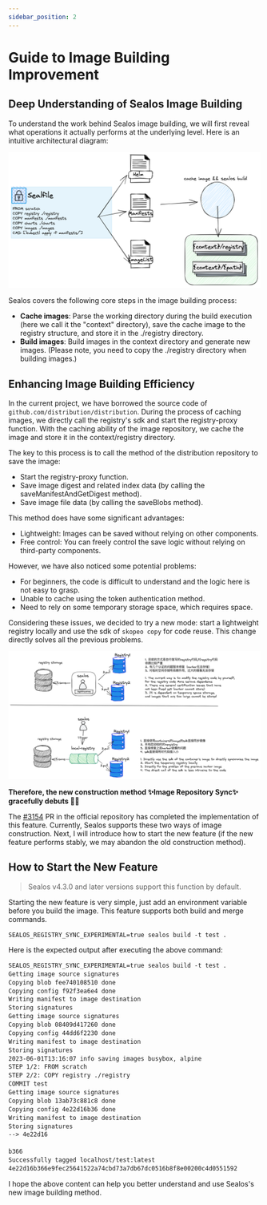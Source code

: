 ```yaml
---
sidebar_position: 2
---
```


# Guide to Image Building Improvement

## Deep Understanding of Sealos Image Building

To understand the work behind Sealos image building, we will first reveal what operations it actually performs at the
underlying level. Here is an intuitive architectural diagram:

![](images/build.png)

Sealos covers the following core steps in the image building process:

- **Cache images**: Parse the working directory during the build execution (here we call it the "context" directory),
  save the cache image to the registry structure, and store it in the ./registry directory.
- **Build images**: Build images in the context directory and generate new images. (Please note, you need to copy the
  ./registry directory when building images.)

## Enhancing Image Building Efficiency

In the current project, we have borrowed the source code of `github.com/distribution/distribution`. During the process
of caching images, we directly call the registry's sdk and start the registry-proxy function. With the caching ability
of the image repository, we cache the image and store it in the context/registry directory.

The key to this process is to call the method of the distribution repository to save the image:

- Start the registry-proxy function.
- Save image digest and related index data (by calling the saveManifestAndGetDigest method).
- Save image file data (by calling the saveBlobs method).

This method does have some significant advantages:

- Lightweight: Images can be saved without relying on other components.
- Free control: You can freely control the save logic without relying on third-party components.

However, we have also noticed some potential problems:

- For beginners, the code is difficult to understand and the logic here is not easy to grasp.
- Unable to cache using the token authentication method.
- Need to rely on some temporary storage space, which requires space.

Considering these issues, we decided to try a new mode: start a lightweight registry locally and use the sdk of
`skopeo copy` for code reuse. This change directly solves all the previous problems.

![](images/registry-build.png)

**Therefore, the new construction method ✨Image Repository Sync✨ gracefully debuts 🎉🎉**

The [#3154](https://github.com/labring/sealos/pull/3154) PR in the official repository has completed the implementation
of this feature. Currently, Sealos supports these two ways of image construction. Next, I will introduce how to start
the new feature (if the new feature performs stably, we may abandon the old construction method).

## How to Start the New Feature

> Sealos v4.3.0 and later versions support this function by default.

Starting the new feature is very simple, just add an environment variable before you build the image. This feature
supports both build and merge commands.

```shell
SEALOS_REGISTRY_SYNC_EXPERIMENTAL=true sealos build -t test .
```

Here is the expected output after executing the above command:

```tex
SEALOS_REGISTRY_SYNC_EXPERIMENTAL=true sealos build -t test .
Getting image source signatures
Copying blob fee740108510 done
Copying config f92f3ea6e4 done
Writing manifest to image destination
Storing signatures
Getting image source signatures
Copying blob 08409d417260 done
Copying config 44dd6f2230 done
Writing manifest to image destination
Storing signatures
2023-06-01T13:16:07 info saving images busybox, alpine
STEP 1/2: FROM scratch
STEP 2/2: COPY registry ./registry
COMMIT test
Getting image source signatures
Copying blob 13ab73c881c8 done
Copying config 4e22d16b36 done
Writing manifest to image destination
Storing signatures
--> 4e22d16

b366
Successfully tagged localhost/test:latest
4e22d16b366e9fec25641522a74cbd73a7db67dc0516b8f8e00200c4d0551592
```

I hope the above content can help you better understand and use Sealos's new image building method.

